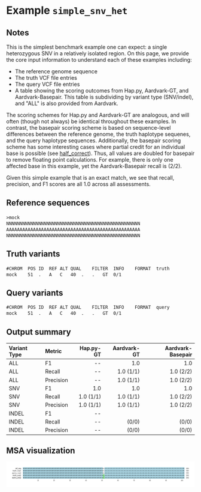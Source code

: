 # Example `simple_snv_het`
## Notes
This is the simplest benchmark example one can expect: a single heterozygous SNV in a relatively isolated region.
On this page, we provide the core input information to understand each of these examples including:

* The reference genome sequence
* The truth VCF file entries
* The query VCF file entries
* A table showing the scoring outcomes from Hap.py, Aardvark-GT, and Aardvark-Basepair. This table is subdividing by variant type (SNV/indel), and "ALL" is also provided from Aardvark.

The scoring schemes for Hap.py and Aardvark-GT are analogous, and will often (though not always) be identical throughout these examples.
In contrast, the basepair scoring scheme is based on sequence-level differences between the reference genome, the truth haplotype sequenes, and the query haplotype sequences.
Additionally, the basepair scoring scheme has some interesting cases where partial credit for an individual base is possible (see [half_correct](../half_correct)).
Thus, all values are doubled for basepair to remove floating point calculations.
For example, there is only one affected base in this example, yet the Aardvark-Basepair recall is (2/2).

Given this simple example that is an exact match, we see that recall, precision, and F1 scores are all 1.0 across all assessments.

## Reference sequences
```
>mock
NNNNNNNNNNNNNNNNNNNNNNNNNNNNNNNNNNNNNNNNNNNNNNNNNN
AAAAAAAAAAAAAAAAAAAAAAAAAAAAAAAAAAAAAAAAAAAAAAAAAA
NNNNNNNNNNNNNNNNNNNNNNNNNNNNNNNNNNNNNNNNNNNNNNNNNN
```
## Truth variants
```
#CHROM	POS	ID	REF	ALT	QUAL	FILTER	INFO	FORMAT	truth
mock	51	.	A	C	40	.	.	GT	0/1
```
## Query variants
```
#CHROM	POS	ID	REF	ALT	QUAL	FILTER	INFO	FORMAT	query
mock	51	.	A	C	40	.	.	GT	0/1
```
## Output summary
Variant Type | Metric | Hap.py-GT | Aardvark-GT | Aardvark-Basepair
:-- | :-- | --: | --: | --:
ALL | F1 | -- | 1.0 | 1.0
ALL | Recall | -- | 1.0 (1/1) | 1.0 (2/2)
ALL | Precision | -- | 1.0 (1/1) | 1.0 (2/2)
SNV | F1 | 1.0 | 1.0 | 1.0
SNV | Recall | 1.0 (1/1) | 1.0 (1/1) | 1.0 (2/2)
SNV | Precision | 1.0 (1/1) | 1.0 (1/1) | 1.0 (2/2)
INDEL | F1 | -- |  | 
INDEL | Recall | -- |  (0/0) |  (0/0)
INDEL | Precision | -- |  (0/0) |  (0/0)
## MSA visualization
![](./msa_viz/msa.png)
